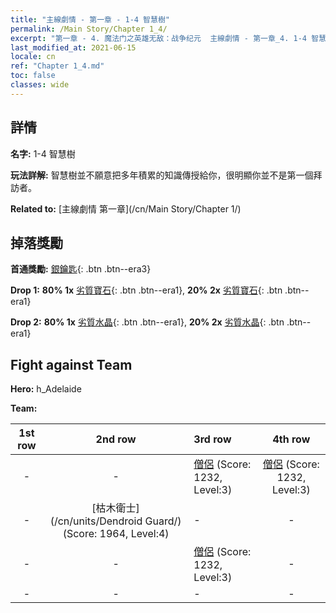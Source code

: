 ```yaml
---
title: "主線劇情 - 第一章 - 1-4 智慧樹"
permalink: /Main Story/Chapter 1_4/
excerpt: "第一章 - 4. 魔法门之英雄无敌：战争纪元  主線劇情 - 第一章_4. 1-4 智慧樹"
last_modified_at: 2021-06-15
locale: cn
ref: "Chapter 1_4.md"
toc: false
classes: wide
---
```


## 詳情

 **名字:** 1-4 智慧樹

 **玩法詳解:** 智慧樹並不願意把多年積累的知識傳授給你，很明顯你並不是第一個拜訪者。

 **Related to:** [主線劇情 第一章](/cn/Main Story/Chapter 1/)

## 掉落獎勵

 **首通獎勵:** [銀鑰匙](/cn/Items/con_693/){: .btn .btn--era3}

 **Drop 1:** **80% 1x** [劣質寶石](/cn/Items/mat_4/){: .btn .btn--era1}, **20% 2x** [劣質寶石](/cn/Items/mat_4/){: .btn .btn--era1}

 **Drop 2:** **80% 1x** [劣質水晶](/cn/Items/mat_5/){: .btn .btn--era1}, **20% 2x** [劣質水晶](/cn/Items/mat_5/){: .btn .btn--era1}


## Fight against Team
 **Hero:** h_Adelaide

 **Team:**


  | 1st row | 2nd row | 3rd row | 4th row |
  |:----:|:----:|:----|:----:|
  | - | - | [僧侶](/cn/units/Monk/) (Score: 1232, Level:3)  | [僧侶](/cn/units/Monk/) (Score: 1232, Level:3)  |
  | - | [枯木衛士](/cn/units/Dendroid Guard/) (Score: 1964, Level:4)  | - | - |
  | - | - | [僧侶](/cn/units/Monk/) (Score: 1232, Level:3)  | - |
  | - | - | - | - |


